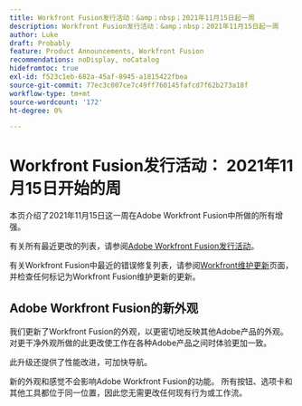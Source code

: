 ```yaml
---
title: Workfront Fusion发行活动：&amp；nbsp；2021年11月15日起一周
description: Workfront Fusion发行活动：&amp；nbsp；2021年11月15日起一周
author: Luke
draft: Probably
feature: Product Announcements, Workfront Fusion
recommendations: noDisplay, noCatalog
hidefromtoc: true
exl-id: f523c1eb-682a-45af-8945-a1815422fbea
source-git-commit: 77ec3c007ce7c49ff760145fafcd7f62b273a18f
workflow-type: tm+mt
source-wordcount: '172'
ht-degree: 0%

---
```


# Workfront Fusion发行活动： 2021年11月15日开始的周

本页介绍了2021年11月15日这一周在Adobe Workfront Fusion中所做的所有增强。

有关所有最近更改的列表，请参阅[Adobe Workfront Fusion发行活动](/help/workfront-fusion/fusion-product-releases/fusion-release-activity.md)。

有关Workfront Fusion中最近的错误修复列表，请参阅[Workfront维护更新](https://experienceleague.adobe.com/docs/workfront-known-issues/releases/current-updates.html)页面，并检查任何标记为Workfront Fusion维护更新的更新。

## Adobe Workfront Fusion的新外观

我们更新了Workfront Fusion的外观，以更密切地反映其他Adobe产品的外观。 对更干净外观所做的此更改使工作在各种Adobe产品之间时体验更加一致。

此升级还提供了性能改进，可加快导航。

新的外观和感觉不会影响Adobe Workfront Fusion的功能。 所有按钮、选项卡和其他工具都位于同一位置，因此您无需更改任何现有行为或工作流。
